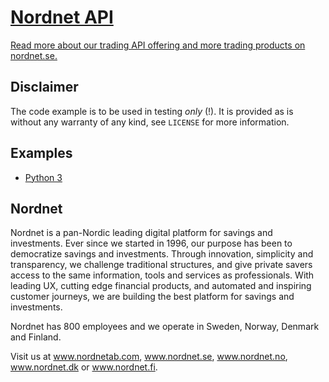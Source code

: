 # [Nordnet API](https://www.nordnet.se/se/tjanster/handelsapplikationer#nordnet-api)
[Read more about our trading API offering and more trading products on nordnet.se.](https://www.nordnet.se/se/tjanster/handelsapplikationer#nordnet-api)

## Disclaimer
The code example is to be used in testing *only* (!). It is provided as is
without any warranty of any kind, see `LICENSE` for more information.

## Examples
* [Python 3](https://github.com/nordnet/next-api-v2-examples/tree/master/python3)

## Nordnet
Nordnet is a pan-Nordic leading digital platform for savings and investments. Ever since we started in 1996, our purpose has been to democratize savings and investments. Through innovation, simplicity and transparency, we challenge traditional structures, and give private savers access to the same information, tools and services as professionals. With leading UX, cutting edge financial products, and automated and inspiring customer journeys, we are building the best platform for savings and investments.

Nordnet has 800 employees and we operate in Sweden, Norway, Denmark and Finland. 

Visit us at www.nordnetab.com, www.nordnet.se, www.nordnet.no, www.nordnet.dk or www.nordnet.fi.
